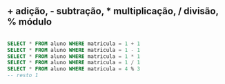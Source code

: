 ## + adição, - subtração, * multiplicação, / divisão, % módulo

```sql

SELECT * FROM aluno WHERE matricula = 1 + 1
SELECT * FROM aluno WHERE matricula = 1 - 1
SELECT * FROM aluno WHERE matricula = 1 * 1
SELECT * FROM aluno WHERE matricula = 1 / 1
SELECT * FROM aluno WHERE matricula = 4 % 3
-- resto 1

```
